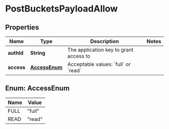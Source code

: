 
# PostBucketsPayloadAllow

## Properties
Name | Type | Description | Notes
------------ | ------------- | ------------- | -------------
**authId** | **String** | The application key to grant access to | 
**access** | [**AccessEnum**](#AccessEnum) | Acceptable values: &#x60;full&#x60; or &#x60;read&#x60;  | 


<a name="AccessEnum"></a>
## Enum: AccessEnum
Name | Value
---- | -----
FULL | &quot;full&quot;
READ | &quot;read&quot;



